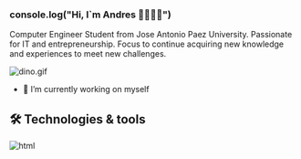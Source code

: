 ### console.log("Hi, I`m Andres 👋👩🏾‍💻") 

Computer Engineer Student from Jose Antonio Paez University. Passionate for IT and entrepreneurship. Focus to continue acquiring new knowledge and experiences to meet new challenges.

![dino.gif](https://github.com/saadeghi/saadeghi/blob/master/dino.gif)

- 🔭 I’m currently working on myself

## 🛠️ Technologies & tools
![html]([https://camo.githubusercontent.com/2ec9a4bbf42ae2f9f5e92c17154ef305813f429be0abf34168e613faeb6d5f65/68747470733a2f2f696d672e736869656c64732e696f2f62616467652f2d68746d6c2d6666666666663f7374796c653d666f722d7468652d6261646765266c6f676f3d68746d6c35](https://camo.githubusercontent.com/616d46e35e90a7728cc899c6e43156c5cab1938c28eb648f5231d7ade728592d/68747470733a2f2f696d672e736869656c64732e696f2f62616467652f436f64652d547970655363726970742d696e666f726d6174696f6e616c3f7374796c653d666c617426636f6c6f723d696e666f726d6174696f6e616c))




<!--
**andreshurtadoo/andreshurtadoo** is a ✨ _special_ ✨ repository because its `README.md` (this file) appears on your GitHub profile.

Here are some ideas to get you started:


- 👯 I’m looking to collaborate on ...
- 🤔 I’m looking for help with ...
- 💬 Ask me about ...
- 📫 How to reach me: ...
- 😄 Pronouns: ...
- ⚡ Fun fact: ...
-->
